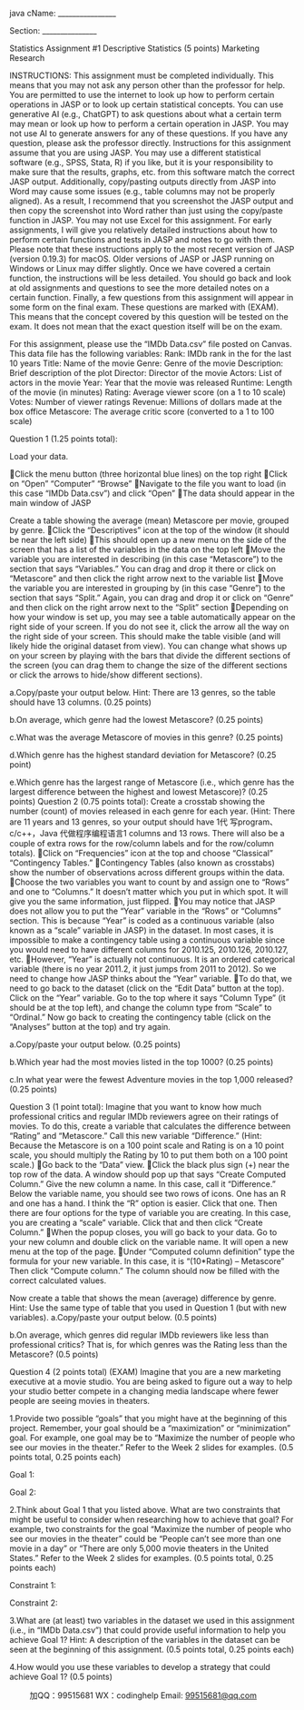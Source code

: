java cName: ________________

Section: _______________

Statistics Assignment #1
Descriptive Statistics (5 points)
Marketing Research


INSTRUCTIONS:
This assignment must be completed individually. This means that you may not ask any person other than the professor for help. You are permitted to use the internet to look up how to perform certain operations in JASP or to look up certain statistical concepts. You can use generative AI (e.g., ChatGPT) to ask questions about what a certain term may mean or look up how to perform a certain operation in JASP. You may not use AI to generate answers for any of these questions. If you have any question, please ask the professor directly.
Instructions for this assignment assume that you are using JASP. You may use a different statistical software (e.g., SPSS, Stata, R) if you like, but it is your responsibility to make sure that the results, graphs, etc. from this software match the correct JASP output. Additionally, copy/pasting outputs directly from JASP into Word may cause some issues (e.g., table columns may not be properly aligned). As a result, I recommend that you screenshot the JASP output and then copy the screenshot into Word rather than just using the copy/paste function in JASP. You may not use Excel for this assignment.
For early assignments, I will give you relatively detailed instructions about how to perform certain functions and tests in JASP and notes to go with them. Please note that these instructions apply to the most recent version of JASP (version 0.19.3) for macOS. Older versions of JASP or JASP running on Windows or Linux may differ slightly. Once we have covered a certain function, the instructions will be less detailed. You should go back and look at old assignments and questions to see the more detailed notes on a certain function. 
Finally, a few questions from this assignment will appear in some form on the final exam. These questions are marked with (EXAM). This means that the concept covered by this question will be tested on the exam. It does not mean that the exact question itself will be on the exam. 


For this assignment, please use the “IMDb Data.csv” file posted on Canvas.
This data file has the following variables:
Rank: IMDb rank in the for the last 10 years
Title: Name of the movie
Genre: Genre of the movie
Description: Brief description of the plot
Director: Director of the movie
Actors: List of actors in the movie
Year: Year that the movie was released
Runtime: Length of the movie (in minutes)
Rating: Average viewer score (on a 1 to 10 scale)
Votes: Number of viewer ratings
Revenue: Millions of dollars made at the box office
Metascore: The average critic score (converted to a 1 to 100 scale)



Question 1 (1.25 points total):

Load your data. 

Click the menu button (three horizontal blue lines) on the top right
Click on “Open”  “Computer”  “Browse”
Navigate to the file you want to load (in this case “IMDb Data.csv”) and click “Open”
The data should appear in the main window of JASP

Create a table showing the average (mean) Metascore per movie, grouped by genre. 
Click the “Descriptives” icon at the top of the window (it should be near the left side)
This should open up a new menu on the side of the screen that has a list of the variables in the data on the top left
Move the variable you are interested in describing (in this case “Metascore”) to the section that says “Variables.” You can drag and drop it there or click on “Metascore” and then click the right arrow next to the variable list
Move the variable you are interested in grouping by (in this case “Genre”) to the section that says “Split.” Again, you can drag and drop it or click on “Genre” and then click on the right arrow next to the “Split” section
Depending on how your window is set up, you may see a table automatically appear on the right side of your screen. If you do not see it, click the arrow all the way on the right side of your screen. This should make the table visible (and will likely hide the original dataset from view). You can change what shows up on your screen by playing with the bars that divide the different sections of the screen (you can drag them to change the size of the different sections or click the arrows to hide/show different sections).

a.Copy/paste your output below.  Hint: There are 13 genres, so the table should have 13 columns. (0.25 points)


b.On average, which genre had the lowest Metascore? (0.25 points) 


c.What was the average Metascore of movies in this genre? (0.25 points) 

d.Which genre has the highest standard deviation for Metascore? (0.25 point)

e.Which genre has the largest range of Metascore (i.e., which genre has the largest difference between the highest and lowest Metascore)? (0.25 points)
Question 2 (0.75 points total):
Create a crosstab showing the number (count) of movies released in each genre for each year. (Hint: There are 11 years and 13 genres, so your output should have 1代 写program、c/c++，Java
代做程序编程语言1 columns and 13 rows. There will also be a couple of extra rows for the row/column labels and for the row/column totals). 
Click on “Frequencies” icon at the top and choose “Classical”  “Contingency Tables.” 
Contingency Tables (also known as crosstabs) show the number of observations across different groups within the data. 
Choose the two variables you want to count by and assign one to “Rows” and one to “Columns.” It doesn’t matter which you put in which spot. It will give you the same information, just flipped.
You may notice that JASP does not allow you to put the “Year” variable in the “Rows” or “Columns” section. This is because “Year” is coded as a continuous variable (also known as a “scale” variable in JASP) in the dataset. In most cases, it is impossible to make a contingency table using a continuous variable since you would need to have different columns for 2010.125, 2010.126, 2010.127, etc. 
However, “Year” is actually not continuous. It is an ordered categorical variable (there is no year 2011.2, it just jumps from 2011 to 2012). So we need to change how JASP thinks about the “Year” variable. 
To do that, we need to go back to the dataset (click on the “Edit Data” button at the top). Click on the “Year” variable. Go to the top where it says “Column Type” (it should be at the top left), and change the column type from “Scale” to “Ordinal.” Now go back to creating the contingency table (click on the “Analyses” button at the top) and try again. 

a.Copy/paste your output below. (0.25 points)



b.Which year had the most movies listed in the top 1000? (0.25 points) 



c.In what year were the fewest Adventure movies in the top 1,000 released? (0.25 points)  



Question 3 (1 point total):
Imagine that you want to know how much professional critics and regular IMDb reviewers agree on their ratings of movies. To do this, create a variable that calculates the difference between “Rating” and “Metascore.” Call this new variable “Difference.” 
(Hint: Because the Metascore is on a 100 point scale and Rating is on a 10 point scale, you should multiply the Rating by 10 to put them both on a 100 point scale.) 
Go back to the “Data” view. 
Click the black plus sign (+) near the top row of the data. A window should pop up that says “Create Computed Column.” Give the new column a name. In this case, call it “Difference.” Below the variable name, you should see two rows of icons. One has an R and one has a hand. I think the “R” option is easier. Click that one. Then there are four options for the type of variable you are creating. In this case, you are creating a “scale” variable. Click that and then click “Create Column.”
When the popup closes, you will go back to your data. Go to your new column and double click on the variable name. It will open a new menu at the top of the page.
Under “Computed column definition” type the formula for your new variable. In this case, it is “(10*Rating) – Metascore” Then click “Compute column.” The column should now be filled with the correct calculated values.

Now create a table that shows the mean (average) difference by genre. Hint: Use the same type of table that you used in Question 1 (but with new variables). 
a.Copy/paste your output below. (0.5 points)



b.On average, which genres did regular IMDb reviewers like less than professional critics? That is, for which genres was the Rating less than the Metascore?  (0.5 points)



Question 4 (2 points total) (EXAM)
Imagine that you are a new marketing executive at a movie studio. You are being asked to figure out a way to help your studio better compete in a changing media landscape where fewer people are seeing movies in theaters.

1.Provide two possible “goals” that you might have at the beginning of this project. Remember, your goal should be a “maximization” or “minimization” goal. For example, one goal may be to “Maximize the number of people who see our movies in the theater.” Refer to the Week 2 slides for examples. (0.5 points total, 0.25 points each)

Goal 1:

Goal 2:


2.Think about Goal 1 that you listed above. What are two constraints that might be useful to consider when researching how to achieve that goal? For example, two constraints for the goal “Maximize the number of people who see our movies in the theater” could be “People can’t see more than one movie in a day” or “There are only 5,000 movie theaters in the United States.” Refer to the Week 2 slides for examples. (0.5 points total, 0.25 points each)

Constraint 1:

Constraint 2:

3.What are (at least) two variables in the dataset we used in this assignment (i.e., in “IMDb Data.csv”) that could provide useful information to help you achieve Goal 1? Hint: A description of the variables in the dataset can be seen at the beginning of this assignment. (0.5 points total, 0.25 points each)


4.How would you use these variables to develop a strategy that could achieve Goal 1? (0.5 points)

         
加QQ：99515681  WX：codinghelp  Email: 99515681@qq.com
